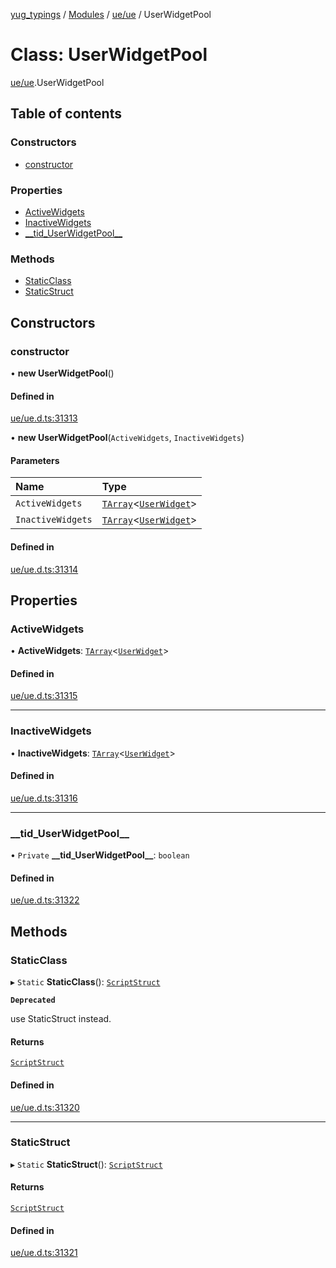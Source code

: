[yug_typings](../README.md) / [Modules](../modules.md) / [ue/ue](../modules/ue_ue.md) / UserWidgetPool

# Class: UserWidgetPool

[ue/ue](../modules/ue_ue.md).UserWidgetPool

## Table of contents

### Constructors

- [constructor](ue_ue.UserWidgetPool.md#constructor)

### Properties

- [ActiveWidgets](ue_ue.UserWidgetPool.md#activewidgets)
- [InactiveWidgets](ue_ue.UserWidgetPool.md#inactivewidgets)
- [\_\_tid\_UserWidgetPool\_\_](ue_ue.UserWidgetPool.md#__tid_userwidgetpool__)

### Methods

- [StaticClass](ue_ue.UserWidgetPool.md#staticclass)
- [StaticStruct](ue_ue.UserWidgetPool.md#staticstruct)

## Constructors

### constructor

• **new UserWidgetPool**()

#### Defined in

[ue/ue.d.ts:31313](https://github.com/YugMetaverse/yug_typings/blob/b7d9b19/ue/ue.d.ts#L31313)

• **new UserWidgetPool**(`ActiveWidgets`, `InactiveWidgets`)

#### Parameters

| Name | Type |
| :------ | :------ |
| `ActiveWidgets` | [`TArray`](../interfaces/ue_puerts.TArray.md)<[`UserWidget`](ue_ue.UserWidget.md)\> |
| `InactiveWidgets` | [`TArray`](../interfaces/ue_puerts.TArray.md)<[`UserWidget`](ue_ue.UserWidget.md)\> |

#### Defined in

[ue/ue.d.ts:31314](https://github.com/YugMetaverse/yug_typings/blob/b7d9b19/ue/ue.d.ts#L31314)

## Properties

### ActiveWidgets

• **ActiveWidgets**: [`TArray`](../interfaces/ue_puerts.TArray.md)<[`UserWidget`](ue_ue.UserWidget.md)\>

#### Defined in

[ue/ue.d.ts:31315](https://github.com/YugMetaverse/yug_typings/blob/b7d9b19/ue/ue.d.ts#L31315)

___

### InactiveWidgets

• **InactiveWidgets**: [`TArray`](../interfaces/ue_puerts.TArray.md)<[`UserWidget`](ue_ue.UserWidget.md)\>

#### Defined in

[ue/ue.d.ts:31316](https://github.com/YugMetaverse/yug_typings/blob/b7d9b19/ue/ue.d.ts#L31316)

___

### \_\_tid\_UserWidgetPool\_\_

• `Private` **\_\_tid\_UserWidgetPool\_\_**: `boolean`

#### Defined in

[ue/ue.d.ts:31322](https://github.com/YugMetaverse/yug_typings/blob/b7d9b19/ue/ue.d.ts#L31322)

## Methods

### StaticClass

▸ `Static` **StaticClass**(): [`ScriptStruct`](ue_ue.ScriptStruct.md)

**`Deprecated`**

use StaticStruct instead.

#### Returns

[`ScriptStruct`](ue_ue.ScriptStruct.md)

#### Defined in

[ue/ue.d.ts:31320](https://github.com/YugMetaverse/yug_typings/blob/b7d9b19/ue/ue.d.ts#L31320)

___

### StaticStruct

▸ `Static` **StaticStruct**(): [`ScriptStruct`](ue_ue.ScriptStruct.md)

#### Returns

[`ScriptStruct`](ue_ue.ScriptStruct.md)

#### Defined in

[ue/ue.d.ts:31321](https://github.com/YugMetaverse/yug_typings/blob/b7d9b19/ue/ue.d.ts#L31321)
